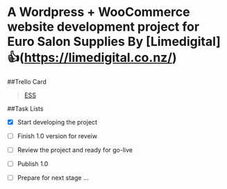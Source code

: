 
# A Wordpress + WooCommerce website development project for Euro Salon Supplies By [Limedigital] 👍(https://limedigital.co.nz/)

##Trello Card
<blockquote class="trello-card"><a href="https:&#x2F;&#x2F;trello.com&#x2F;c&#x2F;jmSK1AOq&#x2F;377-ess">ESS</a></blockquote><script src="https://p.trellocdn.com/embed.min.js"></script>

##Task Lists
- [x] Start developing the project
- [ ] Finish 1.0 version for reveiw
- [ ] Review the project and ready for go-live
- [ ] Publish 1.0
- [ ] Prepare for next stage ...

